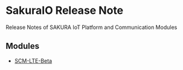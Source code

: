 # SakuraIO Release Note
Release Notes of SAKURA IoT Platform and Communication Modules


## Modules

* [SCM-LTE-Beta](scm-lte-beta/firmware.md)
